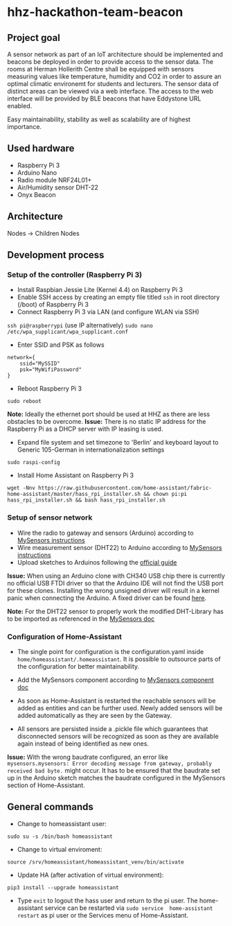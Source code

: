 # hhz-hackathon-team-beacon

## Project goal

A sensor network as part of an IoT architecture should be implemented and beacons be deployed in order to provide access to the sensor data. The rooms at Herman Hollerith Centre shall be equipped with sensors measuring values like temperature, humidity and CO2 in order to assure an optimal climatic environemt for students and lecturers. The sensor data of distinct areas can be viewed via a web interface. The access to the web interface will be provided by BLE beacons that have Eddystone URL enabled.

Easy maintainability, stability as well as scalability are of highest importance. 


## Used hardware
- Raspberry Pi 3
- Arduino Nano
- Radio module NRF24L01+
- Air/Humidity sensor DHT-22
- Onyx Beacon

## Architecture

Nodes -> Children Nodes


## Development process
### Setup of the controller (Raspberry Pi 3)
- Install Raspbian Jessie Lite (Kernel 4.4) on Raspberry Pi 3
- Enable SSH access by creating an empty file titled `ssh` in root directory (/boot) of Raspberry Pi 3
- Connect Raspberry Pi 3 via LAN (and configure WLAN via SSH)

`ssh pi@raspberrypi` (use IP alternatively)
`sudo nano /etc/wpa_supplicant/wpa_supplicant.conf`

- Enter SSID and PSK as follows
```
network={
    ssid="MySSID"
    psk="MyWifiPassword"
}
```
- Reboot Raspberry Pi 3

`sudo reboot`

**Note:** Ideally the ethernet port should be used at HHZ as there are less obstacles to be overcome.
**Issue:** There is no static IP address for the Raspberry Pi as a DHCP server with IP leasing is used.

- Expand file system and set timezone to 'Berlin' and keyboard layout to Generic 105-German in internationalization settings

`sudo raspi-config`

- Install Home Assistant on Raspberry Pi 3

```
wget -Nnv https://raw.githubusercontent.com/home-assistant/fabric-home-assistant/master/hass_rpi_installer.sh && chown pi:pi hass_rpi_installer.sh && bash hass_rpi_installer.sh
```

### Setup of sensor network
- Wire the radio to gateway and sensors (Arduino) according to [MySensors instructions](https://www.mysensors.org/build/connect_radio)
- Wire measurement sensor (DHT22) to Arduino according to [MySensors instructions](https://www.mysensors.org/build/humidity)
- Upload sketches to Arduinos following the [official guide](https://www.arduino.cc/en/Main/Howto)

**Issue:** When using an Arduino clone with CH340 USB chip there is currently no official USB FTDI driver so that the Arduino IDE will not find the USB port for these clones. Installing the wrong unsigned driver will result in a kernel panic when connecting the Arduino. A fixed driver can be found [here](https://github.com/MaKin211/ch340g-ch34g-ch34x-mac-os-x-driver).

**Note:** For the DHT22 sensor to properly work the modified DHT-Library has to be imported as referenced in the [MySensors doc](https://www.mysensors.org/build/humidity)


### Configuration of Home-Assistant
- The single point for configuration is the configuration.yaml inside `home/homeassistant/.homeassistant`. It is possible to outsource parts of the configuration for better maintainability.

- Add the MySensors component according to [MySensors component doc](https://home-assistant.io/components/mysensors/)

- As soon as Home-Assistant is restarted the reachable sensors will be added as entities and can be further used. Newly added sensors will be added automatically as they are seen by the Gateway.

- All sensors are persisted inside a .pickle file which guarantees that disconnected sensors will be recognized as soon as they are available again instead of being identified as new ones.

**Issue:** With the wrong baudrate configured, an error like `mysensors.mysensors: Error decoding message from gateway, probably received bad byte.` might occur. It has to be ensured that the baudrate set up in the Arduino sketch matches the baudrate configured in the MySensors section of Home-Assistant. 

## General commands
- Change to homeassistant user:

`sudo su -s /bin/bash homeassistant`

- Change to virtual enviroment:

`source /srv/homeassistant/homeassistant_venv/bin/activate`

- Update HA (after activation of virtual environment):

`pip3 install --upgrade homeassistant`

- Type `exit` to logout the hass user and return to the pi user. The home-assistant service can be restarted via `sudo service 
home-assistant restart` as pi user or the Services menu of Home-Assistant.
